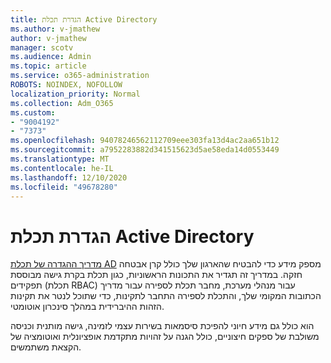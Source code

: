 ```yaml
---
title: הגדרת תכלת Active Directory
ms.author: v-jmathew
author: v-jmathew
manager: scotv
ms.audience: Admin
ms.topic: article
ms.service: o365-administration
ROBOTS: NOINDEX, NOFOLLOW
localization_priority: Normal
ms.collection: Adm_O365
ms.custom:
- "9004192"
- "7373"
ms.openlocfilehash: 94078246562112709eee303fa13d4ac2aa651b12
ms.sourcegitcommit: a7952283882d341515623d5ae58eda14d0553449
ms.translationtype: MT
ms.contentlocale: he-IL
ms.lasthandoff: 12/10/2020
ms.locfileid: "49678280"
---
```

# <a name="set-up-azure-active-directory"></a>הגדרת תכלת Active Directory

[מדריך ההגדרה של תכלת AD](https://go.microsoft.com/fwlink/?linkid=2134390) מספק מידע כדי להבטיח שהארגון שלך כולל קרן אבטחה חזקה. במדריך זה תגדיר את התכונות הראשוניות, כגון תכלת בקרת גישה מבוססת תפקידים (תכלת RBAC) עבור מנהלי מערכת, מחבר תכלת לספירה עבור מדריך הכתובות המקומי שלך, והתכלת לספירה התחבר לתקינות, כדי שתוכל לנטר את תקינות הזהות ההיברידית במהלך סינכרון אוטומטי.

הוא כולל גם מידע חיוני להפיכת סיסמאות בשירות עצמי לזמינה, גישה מותנית וכניסה משולבת של ספקים חיצוניים, כולל הגנה על זהויות מתקדמת אופציונלית ואוטומציה של הקצאת משתמשים.
